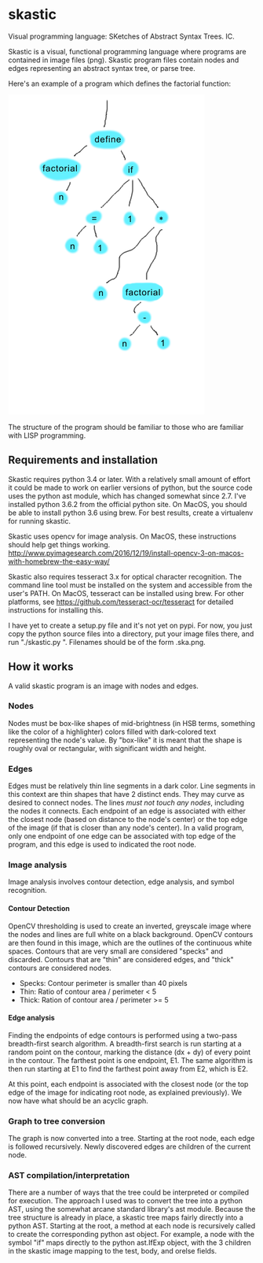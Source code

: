 # skastic
Visual programming language: SKetches of Abstract Syntax Trees. IC.

Skastic is a visual, functional programming language where programs are contained in image files (png). Skastic program files contain nodes and edges representing an abstract syntax tree, or parse tree.

Here's an example of a program which defines the factorial function:

![Fibonacci function in skastic](./factorial.ska.png)

The structure of the program should be familiar to those who are familiar with LISP programming.

## Requirements and installation

Skastic requires python 3.4 or later. With a relatively small amount of effort it could be made to work on earlier versions of python, but the source code uses the python ast module, which has changed somewhat since 2.7. I've installed python 3.6.2 from the official python site. On MacOS, you should be able to install python 3.6 using brew. For best results, create a virtualenv for running skastic.

Skastic uses opencv for image analysis. On MacOS, these instructions should help get things working. http://www.pyimagesearch.com/2016/12/19/install-opencv-3-on-macos-with-homebrew-the-easy-way/

Skastic also requires tesseract 3.x for optical character recognition. The command line tool must be installed on the system and accessible from the user's PATH. On MacOS, tesseract can be installed using brew. For other platforms, see https://github.com/tesseract-ocr/tesseract for detailed instructions for installing this.

I have yet to create a setup.py file and it's not yet on pypi. For now, you just copy the python source files into a directory, put your image files there, and run "./skastic.py <filename>". Filenames should be of the form <name>.ska.png.

## How it works

A valid skastic program is an image with nodes and edges.

### Nodes

Nodes must be box-like shapes of mid-brightness (in HSB terms, something like the color of a highlighter) colors filled with dark-colored text representing the node's value. By "box-like" it is meant that the shape is roughly oval or rectangular, with significant width and height.

### Edges

Edges must be relatively thin line segments in a dark color. Line segments in this context are thin shapes that have 2 distinct ends. They may curve as desired to connect nodes. The lines *must not touch any nodes*, including the nodes it connects. Each endpoint of an edge is associated with either the closest node (based on distance to the node's center) or the top edge of the image (if that is closer than any node's center). In a valid program, only one endpoint of one edge can be associated with top edge of the program, and this edge is used to indicated the root node.

### Image analysis

Image analysis involves contour detection, edge analysis, and symbol recognition.

#### Contour Detection

OpenCV thresholding is used to create an inverted, greyscale image where the nodes and lines are full white on a black background. OpenCV contours are then found in this image, which are the outlines of the continuous white spaces. Contours that are very small are considered "specks" and discarded. Contours that are "thin" are considered edges, and "thick" contours are considered nodes.

- Specks: Contour perimeter is smaller than 40 pixels
- Thin: Ratio of contour area / perimeter < 5
- Thick: Ration of contour area / perimeter >= 5

#### Edge analysis

Finding the endpoints of edge contours is performed using a two-pass breadth-first search algorithm. A breadth-first search is run starting at a random point on the contour, marking the distance (dx + dy) of every point in the contour. The farthest point is one endpoint, E1. The same algorithm is then run starting at E1 to find the farthest point away from E2, which is E2.

At this point, each endpoint is associated with the closest node (or the top edge of the image for indicating root node, as explained previously). We now have what should be an acyclic graph.

### Graph to tree conversion

The graph is now converted into a tree. Starting at the root node, each edge is followed recursively. Newly discovered edges are children of the current node.

### AST compilation/interpretation

There are a number of ways that the tree could be interpreted or compiled for execution. The approach I used was to convert the tree into a python AST, using the somewhat arcane standard library's ast module. Because the tree structure is already in place, a skastic tree maps fairly directly into a python AST. Starting at the root, a method at each node is recursively called to create the corresponding python ast object. For example, a node with the symbol "if" maps directly to the python ast.IfExp object, with the 3 children in the skastic image mapping to the test, body, and orelse fields.
